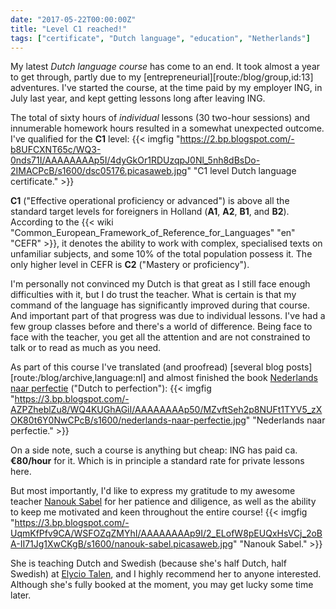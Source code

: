```yaml
---
date: "2017-05-22T00:00:00Z"
title: "Level C1 reached!"
tags: ["certificate", "Dutch language", "education", "Netherlands"]
---
```


My latest *Dutch language course* has come to an end. It took almost a year to get through, partly due to my [entrepreneurial][route:/blog/group,id:13] adventures. I've started the course, at the time paid by my employer ING, in July last year, and kept getting lessons long after leaving ING.

<!--more-->

The total of sixty hours of *individual* lessons (30 two-hour sessions) and innumerable homework hours resulted in a somewhat unexpected outcome. I've qualified for the **C1** level:
{{< imgfig "https://2.bp.blogspot.com/-b8UFCXNT65c/WQ3-0nds71I/AAAAAAAAp5I/4dyGkOr1RDUzqpJ0Nl_5nh8dBsDo-2IMACPcB/s1600/dsc05176.picasaweb.jpg" "C1 level Dutch language certificate." >}}

**C1** ("Effective operational proficiency or advanced") is above all the standard target levels for foreigners in Holland (**A1**, **A2**, **B1**, and **B2**). According to the {{< wiki "Common_European_Framework_of_Reference_for_Languages" "en" "CEFR" >}}, it denotes the ability to work with complex, specialised texts on unfamiliar subjects, and some 10% of the total population possess it. The only higher level in CEFR is **C2** ("Mastery or proficiency").

I'm personally not convinced my Dutch is that great as I still face enough difficulties with it, but I do trust the teacher. What is certain is that my command of the language has significantly improved during that course. And important part of that progress was due to individual lessons. I've had a few group classes before and there's a world of difference. Being face to face with the teacher, you get all the attention and are not constrained to talk or to read as much as you need.

As part of this course I've translated (and proofread) [several blog posts][route:/blog/archive,language:nl] and almost finished the book [Nederlands naar perfectie](https://shop.coutinho.nl/store_nl/nederlands-naar-perfectie.html) ("Dutch to perfection"):
{{< imgfig "https://3.bp.blogspot.com/-AZPZheblZu8/WQ4KUGhAGiI/AAAAAAAAp50/MZvftSeh2p8NUFt1TYV5_zXOK80t6Y0NwCPcB/s1600/nederlands-naar-perfectie.jpg" "Nederlands naar perfectie." >}}

On a side note, such a course is anything but cheap: ING has paid ca. **€80/hour** for it. Which is in principle a standard rate for private lessons here.

But most importantly, I'd like to express my gratitude to my awesome teacher [Nanouk Sabel](https://www.linkedin.com/in/nanouksabel/) for her patience and diligence, as well as the ability to keep me motivated and keen throughout the entire course!
{{< imgfig "https://3.bp.blogspot.com/-UqmKfPfv9CA/WSFOZqZMYhI/AAAAAAAAp9I/2_ELofW8pEUQxHsVCj_2oBA-II71Jg1XwCKgB/s1600/nanouk-sabel.picasaweb.jpg" "Nanouk Sabel." >}}

She is teaching Dutch and Swedish (because she's half Dutch, half Swedish) at [Elycio Talen](http://elyciotalen.nl/), and I highly recommend her to anyone interested. Although she's fully booked at the moment, you may get lucky some time later.

